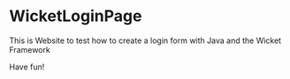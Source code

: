 # WicketLoginPage
This is Website to test how to create a login form with Java and the Wicket Framework

Have fun!
